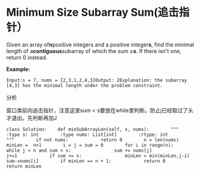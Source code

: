 # Minimum Size Subarray Sum\(追击指针）

Given an array of**n**positive integers and a positive integer**s**, find the minimal length of a**contiguous**subarray of which the sum ≥**s**. If there isn't one, return 0 instead.

**Example:** 

```text
Input:s = 7, nums = [2,3,1,2,4,3]Output: 2Explanation: the subarray [4,3] has the minimal length under the problem constraint.
```

分析

窗口类前向追击指针，注意这里sum &lt; s要放在while里判断。防止j已经取过了头才退出。先判断再加J

```text
class Solution:    def minSubArrayLen(self, s, nums):        """        :type s: int        :type nums: List[int]        :rtype: int        """        if not nums:            return 0        n = len(nums)        minLen =  n+1        i = j = sum = 0        for i in range(n):            while j < n and sum < s:                sum += nums[j]                j+=1            if sum >= s:                minLen = min(minLen,j-i)            sum-=nums[i]        if minLen == n + 1:            return 0        return minLen
```

